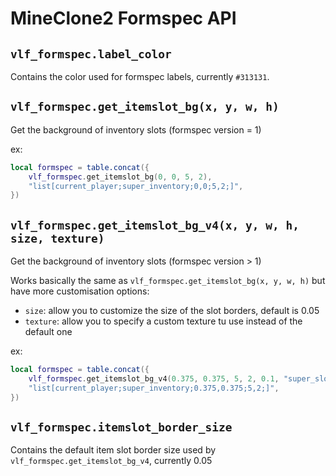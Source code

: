 # MineClone2 Formspec API

## `vlf_formspec.label_color`

Contains the color used for formspec labels, currently `#313131`.

## `vlf_formspec.get_itemslot_bg(x, y, w, h)`

Get the background of inventory slots (formspec version = 1)

ex:

```lua
local formspec = table.concat({
	vlf_formspec.get_itemslot_bg(0, 0, 5, 2),
	"list[current_player;super_inventory;0,0;5,2;]",
})
```

## `vlf_formspec.get_itemslot_bg_v4(x, y, w, h, size, texture)`

Get the background of inventory slots (formspec version > 1)

Works basically the same as `vlf_formspec.get_itemslot_bg(x, y, w, h)` but have more customisation options:

- `size`: allow you to customize the size of the slot borders, default is 0.05
- `texture`: allow you to specify a custom texture tu use instead of the default one

ex:

```lua
local formspec = table.concat({
	vlf_formspec.get_itemslot_bg_v4(0.375, 0.375, 5, 2, 0.1, "super_slot_background.png"),
	"list[current_player;super_inventory;0.375,0.375;5,2;]",
})
```

## `vlf_formspec.itemslot_border_size`

Contains the default item slot border size used by `vlf_formspec.get_itemslot_bg_v4`, currently 0.05
